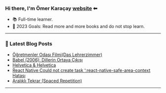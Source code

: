 ### Hi there, I'm Ömer Karaçay [website] ⬅

- 📚 Full-time learner.
- 🥅 2023 Goals: Read more and more books and do not stop learn.

---



### 📕 Latest Blog Posts
<!-- BLOG-POST-LIST:START -->
- [Öğretmenler Odası Filmi&lpar;Das Lehrerzimmer&rpar;](https://www.omerkaracay.com/ogretmenler-odasi-filmidas-lehrerzimmer/)
- [Babel &lpar;2006&rpar;: Dillerin Ortaya Çıkışı](https://www.omerkaracay.com/babel-2006-dillerin-ortaya-cikisi/)
- [Helvetica &amp; Helvetica](https://www.omerkaracay.com/helvetica-helvetica/)
- [React Native Could not create task ‘:react-native-safe-area-context Hatası](https://www.omerkaracay.com/react-native-could-not-create-task-react-native-safe-area-context-hatasi/)
- [Aralıklı Tekrar &lpar;Spaced Repetition&rpar;](https://www.omerkaracay.com/aralikli-tekrar-spaced-repetition/)
<!-- BLOG-POST-LIST:END -->

---

[website]: https://www.omerkaracay.com
[twitter]: https://twitter.com/omrkrcy
[youtube]: https://www.youtube.com/channel/UCpoyfHaGQCl9xvoQW2i_lOg
[instagram]: https://instagram.com/omrkrcy
[linkedin]: https://linkedin.com/in/omerkaracay
[ipucuplaylist]: https://www.youtube.com/playlist?list=PLS5gPgVChPnfnuncq7g99ybnJCGyfWmZp
